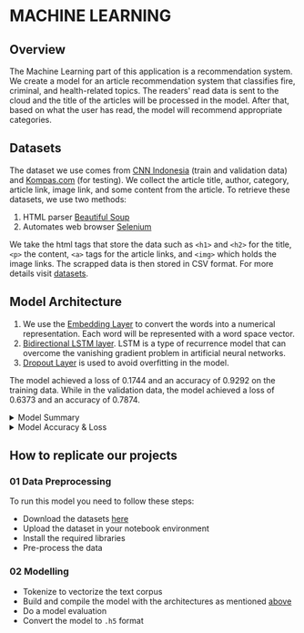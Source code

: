 # MACHINE LEARNING

## Overview

The Machine Learning part of this application is a recommendation system. We create a model for an article recommendation system that classifies fire, criminal, and health-related topics. The readers' read data is sent to the cloud and the title of the articles will be processed in the model. After that, based on what the user has read, the model will recommend appropriate categories.

## Datasets

The dataset we use comes from [CNN Indonesia][cnn-id] (train and validation data) and [Kompas.com][kompas-id] (for testing). We collect the article title, author, category, article link, image link, and some content from the article. To retrieve these datasets, we use two methods:

1. HTML parser [Beautiful Soup][beautiful-soup]
2. Automates web browser [Selenium][selenium]

We take the html tags that store the data such as `<h1>` and `<h2>` for the title,`<p>` the content, `<a>` tags for the article links, and `<img>` which holds the image links. The scrapped data is then stored in CSV format.
For more details visit [datasets][link-id].

## Model Architecture

1.  We use the [Embedding Layer][embedding] to convert the words into a numerical representation. Each word will be represented with a word space vector.
2.  [Bidirectional LSTM layer][bidirectional]. LSTM is a type of recurrence model that can overcome the vanishing gradient problem in artificial neural networks.
3.  [Dropout Layer][dropout] is used to avoid overfitting in the model.

The model achieved a loss of 0.1744 and an accuracy of 0.9292 on the training data. While in the validation data, the model achieved a loss of 0.6373 and an accuracy of 0.7874.

<details>
<summary>Model Summary</summary>

![model-summary](model/model-summary.png)

</details>
<details>
<summary>Model Accuracy & Loss</summary>

![model-summary](model/accuracy.png)
![model-summary](model/loss.png)

</details>

## How to replicate our projects

### 01 Data Preprocessing

To run this model you need to follow these steps:

- Download the datasets [here][link-id]
- Upload the dataset in your notebook environment
- Install the required libraries
- Pre-process the data

### 02 Modelling

- Tokenize to vectorize the text corpus
- Build and compile the model with the architectures as mentioned [above](#model-architecture)
- Do a model evaluation
- Convert the model to `.h5` format

[cnn-id]: https://www.cnnindonesia.com
[kompas-id]: https://www.kompas.com
[link-id]: https://github.com/EmergenZ-Team/EmergenZ-ML/tree/main/datasets
[beautiful-soup]: https://www.crummy.com/software/BeautifulSoup/bs4/doc/
[selenium]: https://www.selenium.dev
[embedding]: https://www.tensorflow.org/api_docs/python/tf/keras/layers/Embedding
[bidirectional]: https://www.tensorflow.org/api_docs/python/tf/keras/layers/Bidirectional
[dropout]: https://www.tensorflow.org/api_docs/python/tf/keras/layers/Dropout
